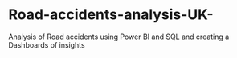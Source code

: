 # Road-accidents-analysis-UK-
Analysis of Road accidents using Power BI and SQL and creating a Dashboards of insights
